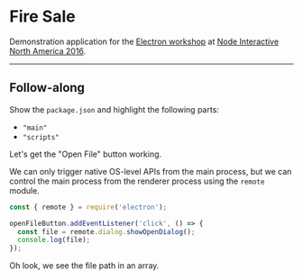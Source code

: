 # Fire Sale

Demonstration application for the [Electron workshop][w] at [Node Interactive North America 2016][nina].

[nina]: http://events.linuxfoundation.org/events/node-interactive
[w]: http://sched.co/8H6W

---

## Follow-along

Show the `package.json` and highlight the following parts:

- `"main"`
- `"scripts"`

Let's get the "Open File" button working.

We can only trigger native OS-level APIs from the main process, but we can control the main process from the renderer process using the `remote` module.

```js
const { remote } = require('electron');
```

```js
openFileButton.addEventListener('click', () => {
  const file = remote.dialog.showOpenDialog();
  console.log(file);
});

```

Oh look, we see the file path in an array.


